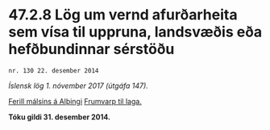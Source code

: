 # 47.2.8 Lög um vernd afurðarheita sem vísa til uppruna, landsvæðis eða hefðbundinnar sérstöðu

`nr. 130 22. desember 2014`

_Íslensk lög 1. nóvember 2017 (útgáfa 147)._

[Ferill málsins á Alþingi](https://www.althingi.is/thingstorf/thingmalalistar-eftir-thingum/ferill/?ltg=144&mnr=154)
[Frumvarp til laga.](https://www.althingi.is/altext/144/s/0157.html)

**Tóku gildi 31. desember 2014.**

